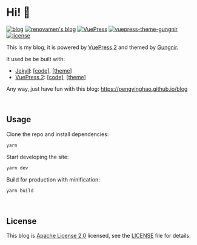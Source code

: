 # Hi! 🧐

[![blog](https://img.shields.io/badge/Blog-Renovamen-red?style=flat-square)](https://pengyinghao.github.io/blog) [![renovamen's blog](https://github.com/pengyinghao/blog)](https://github.com/Renovamen/renovamen.github.io) [![VuePress](https://img.shields.io/badge/VuePress-build-1aad19?style=flat-square)](https://github.com/vuejs/vuepress) [![vuepress-theme-gungnir](https://img.shields.io/badge/Gungnir-theme-26a2ff?style=flat-square)](https://github.com/Renovamen/vuepress-theme-gungnir) [![license](https://img.shields.io/badge/License-Apache--2.0-orange?style=flat-square)](LICENSE)


This is my blog, it is powered by [VuePress 2](https://v2.vuepress.vuejs.org/) and themed by [Gungnir](https://github.com/Renovamen/vuepress-theme-gungnir). 

It used be be built with:

- [Jekyll](https://jekyllrb.com/): [[code]](https://github.com/Renovamen/renovamen.github.io/tree/jekyll), [[theme]](https://github.com/Renovamen/jekyll-theme-gungnir)
- [VuePress 2](https://v2.vuepress.vuejs.org): [[code]](https://github.com/Renovamen/renovamen.github.io/tree/vuepress-v1), [[theme]](https://github.com/Renovamen/vuepress-theme-gungnir/tree/v0)

Any way, just have fun with this blog: https://pengyinghao.github.io/blog


&nbsp;

## Usage

Clone the repo and install dependencies:

```bash
yarn
```

Start developing the site:

```bash
yarn dev
```

Build for production with minification:

```bash
yarn build
```


&nbsp;

## License

This blog is [Apache License 2.0](https://www.apache.org/licenses/LICENSE-2.0) licensed, see the [LICENSE](LICENSE) file for details.
